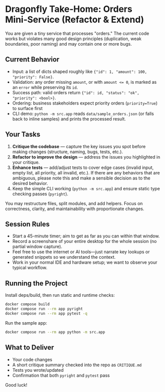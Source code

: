 # Dragonfly Take‑Home: Orders Mini‑Service (Refactor & Extend)

You are given a tiny service that processes "orders." The current code works but violates
many good design principles (duplication, weak boundaries, poor naming) and may contain
one or more bugs.

## Current Behavior

- Input: a list of dicts shaped roughly like `{"id": 1, "amount": 100, "priority": False}`.
- Validation: any order missing `amount`, or with `amount <= 0`, is marked as an `error` while preserving its `id`.
- Success path: valid orders return `{"id": id, "status": "ok", "priority": <bool>}`.
- Ordering: business stakeholders expect priority orders (`priority=True`) to surface first
- CLI demo: `python -m src.app` reads `data/sample_orders.json` (or falls back to inline samples) and prints the processed result.

## Your Tasks

1. **Critique the codebase** — capture the key issues you spot before making changes (structure, naming, bugs, tests, etc.).
2. **Refactor to improve the design** — address the issues you highlighted in your critique.
3. **Enhance tests** — add/adjust tests to cover edge cases (invalid input, empty list, all priority, all invalid, etc.).  If there are any behaviors that are ambiguous, please note this and make a sensible decision as to the desired behavior.
4. Keep the simple CLI working (`python -m src.app`) and ensure static type checking passes (`pyright`).

You may restructure files, split modules, and add helpers. Focus on correctness, clarity, and maintainability with proportionate changes.

## Session Rules

- Start a 45-minute timer; aim to get as far as you can within that window.
- Record a screenshare of your entire desktop for the whole session (no partial window capture).
- Feel free to use the internet or AI tools—just narrate key lookups or generated snippets so we understand the context.
- Work in your normal IDE and hardware setup; we want to observe your typical workflow.

## Running the Project

Install deps/build, then run static and runtime checks:

```bash
docker compose build
docker compose run --rm app pyright
docker compose run --rm app pytest -q
```

Run the sample app:

```bash
docker compose run --rm app python -m src.app
```

## What to Deliver

- Your code changes
- A short critique summary checked into the repo as `CRITIQUE.md`
- Tests you wrote/updated
- Confirmation that both `pyright` and `pytest` pass

Good luck!
